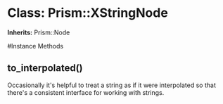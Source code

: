 # Class: Prism::XStringNode
**Inherits:** Prism::Node
    




#Instance Methods
## to_interpolated() [](#method-i-to_interpolated)
Occasionally it's helpful to treat a string as if it were interpolated so that
there's a consistent interface for working with strings.

